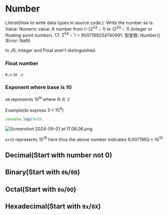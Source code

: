 # Number

Literal(How to write data types in source code.): Write the number as is.
Value: Numeric value:
A number from ($-(2^{53}-1)$ to $(2^{53}-1)$ (integer or floating-point number).
$\text{Cf. }2^{53} - 1$ = $9007199254740991$.
型変換: Number() (Error: NaN)

In JS, Integer and Float aren’t distinguished.

### Float number

`0.n` or `.n`

### Exponent where base is 10

`eN` represents $10^N$ where $N\in\mathbb{Z}$

Example(to express $3\times 10^4$)

```jsx
console.log(3e4);
```

![Screenshot 2024-09-01 at 17.06.06.png](Number%20ff9d56ddbbff469ca524e0f2f5c13f10/Screenshot_2024-09-01_at_17.06.06.png)

`e+15` represents $10^{15}$ here thus the above number indicates $9.0071993\times 10^{15}$

## Decimal(Start with number not 0)

## Binary(Start with `0b`/`0B`)

## Octal(Start with `0o`/`0O`)

## Hexadecimal(Start with `0x`/`0X`)